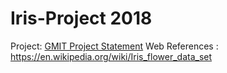 # Iris-Project 2018
Project: [GMIT Project Statement](https://learnonline.gmit.ie/mod/url/view.php?id=199458)
Web References : 
  https://en.wikipedia.org/wiki/Iris_flower_data_set
